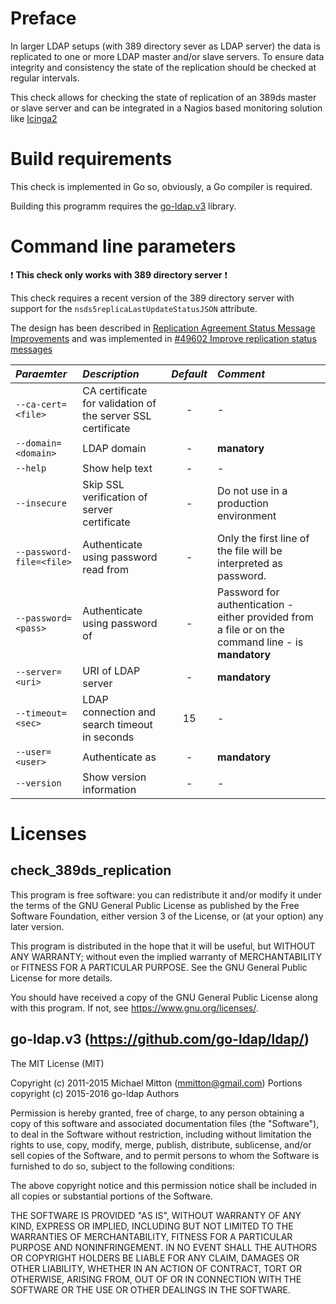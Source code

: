# Preface
In larger LDAP setups (with 389 directory sever as LDAP server) the data is replicated to one or more LDAP master and/or slave servers.
To ensure data integrity and consistency the state of the replication should be checked at regular intervals.

This check allows for checking the state of replication of an 389ds master or slave server and can be integrated
in a Nagios based monitoring solution like [Icinga2](https://icinga.com/products/)

# Build requirements
This check is implemented in Go so, obviously, a Go compiler is required.

Building this programm requires the [go-ldap.v3](https://github.com/go-ldap/ldap/) library.

# Command line parameters
:heavy_exclamation_mark: **This check only works with 389 directory server** :heavy_exclamation_mark:

This check requires a recent version of the 389 directory server with support for the `nsds5replicaLastUpdateStatusJSON` attribute.

The design has been described in [Replication Agreement Status Message Improvements](http://www.port389.org/docs/389ds/design/repl-agmt-status-design.html) and was implemented in [#49602 Improve replication status messages](https://pagure.io/389-ds-base/issue/49602)


| *Paraemter* | *Description* | *Default* | *Comment* |
|:------------|:--------------|:---------:|:----------|
| `--ca-cert=<file>` | CA certificate for validation of the server SSL certificate | - | - |
| `--domain=<domain>` | LDAP domain | - | **manatory** |
| `--help` | Show help text | - | - |
| `--insecure` | Skip SSL verification of server certificate | - | Do not use in a production environment |
| `--password-file=<file>` | Authenticate using password read from <file> | - | Only the first line of the file will be interpreted as password. |
| `--password=<pass>` | Authenticate using password of <pass> | - |  Password for authentication - either provided from a file or on the command line - is **mandatory** |
| `--server=<uri>` | URI of LDAP server | - | **mandatory** |
| `--timeout=<sec>` | LDAP connection and search timeout in seconds | 15 | - |
| `--user=<user>` | Authenticate as <user> | - | **mandatory** |
| `--version` | Show version information | - | - |

# Licenses
## check_389ds_replication
This program is free software: you can redistribute it and/or modify
it under the terms of the GNU General Public License as published by
the Free Software Foundation, either version 3 of the License, or
(at your option) any later version.

This program is distributed in the hope that it will be useful,
but WITHOUT ANY WARRANTY; without even the implied warranty of
MERCHANTABILITY or FITNESS FOR A PARTICULAR PURPOSE.  See the
GNU General Public License for more details.

You should have received a copy of the GNU General Public License
along with this program.  If not, see <https://www.gnu.org/licenses/>.

## go-ldap.v3 (https://github.com/go-ldap/ldap/)
The MIT License (MIT)

Copyright (c) 2011-2015 Michael Mitton (mmitton@gmail.com)
Portions copyright (c) 2015-2016 go-ldap Authors

Permission is hereby granted, free of charge, to any person obtaining a copy
of this software and associated documentation files (the "Software"), to deal
in the Software without restriction, including without limitation the rights
to use, copy, modify, merge, publish, distribute, sublicense, and/or sell
copies of the Software, and to permit persons to whom the Software is
furnished to do so, subject to the following conditions:

The above copyright notice and this permission notice shall be included in all
copies or substantial portions of the Software.

THE SOFTWARE IS PROVIDED "AS IS", WITHOUT WARRANTY OF ANY KIND, EXPRESS OR
IMPLIED, INCLUDING BUT NOT LIMITED TO THE WARRANTIES OF MERCHANTABILITY,
FITNESS FOR A PARTICULAR PURPOSE AND NONINFRINGEMENT. IN NO EVENT SHALL THE
AUTHORS OR COPYRIGHT HOLDERS BE LIABLE FOR ANY CLAIM, DAMAGES OR OTHER
LIABILITY, WHETHER IN AN ACTION OF CONTRACT, TORT OR OTHERWISE, ARISING FROM,
OUT OF OR IN CONNECTION WITH THE SOFTWARE OR THE USE OR OTHER DEALINGS IN THE
SOFTWARE.

